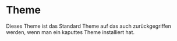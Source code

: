 Theme
=================

Dieses Theme ist das Standard Theme auf das auch zurückgegriffen werden, wenn man ein kaputtes Theme installiert hat.

